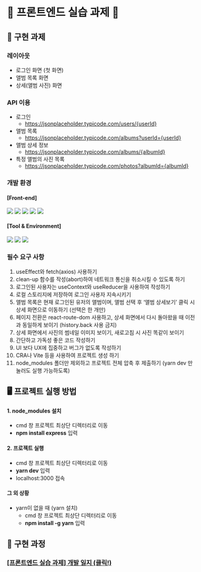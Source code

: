 # 🌟 프론트엔드 실습 과제 🌟

## 🚩 구현 과제

### 레이아웃

- 로그인 화면 (첫 화면)
- 앨범 목록 화면
- 상세(앨범 사진) 화면

### API 이용

- 로그인
  - https://jsonplaceholder.typicode.com/users/{userId}
- 앨범 목록
  - https://jsonplaceholder.typicode.com/albums?userId={userId}
- 앨범 상세 정보
  - https://jsonplaceholder.typicode.com/albums/{albumId}
- 특정 앨범의 사진 목록
  - https://jsonplaceholder.typicode.com/photos?albumId={albumId}

### 개발 환경

#### [Front-end]

<p>
  <img src="https://img.shields.io/badge/React-61DAFB?style=flat-square&logo=React&logoColor=black"/>
  <img src="https://shields.io/badge/TypeScript-3178C6?logo=TypeScript&logoColor=FFF&style=flat-square"/>
  <img src="https://img.shields.io/badge/HTML5-E34F26?style=flat-square&logo=html5&logoColor=white"/>
  <img src="https://img.shields.io/badge/CSS3-1572B6?style=flat-square&logo=css3&logoColor=white"/>
  <img src="https://img.shields.io/badge/Tailwind CSS-06B6D4?style=flat-square&logo=Tailwind CSS&logoColor=white"/>
</p>

#### [Tool & Environment]

<p>
  <img src="https://img.shields.io/badge/Visual Studio Code-007ACC?style=flat-square&logo=Visual Studio Code&logoColor=white"/>
  <img src="https://img.shields.io/badge/Git-F05032?style=flat-square&logo=git&logoColor=white"/>
  <img src="https://img.shields.io/badge/GitHub-181717?style=flat-square&logo=GitHub&logoColor=white"/>
</p>

### 필수 요구 사항

1. useEffect와 fetch(axios) 사용하기
2. clean-up 함수를 작성(abort)하여 네트워크 통신을 취소시킬 수 있도록 하기
3. 로그인된 사용자는 useContext와 useReducer을 사용하여 작성하기
4. 로컬 스토리지에 저장하여 로그인 사용자 지속시키기
5. 앨범 목록은 현재 로그인된 유저의 앨범이며, 앨범 선택 후 ‘앨범 상세보기’ 클릭 시 상세 화면으로 이동하기 (선택은 한 개만)
6. 페이지 전환은 react-route-dom 사용하고, 상세 화면에서 다시 돌아왔을 때 이전과 동일하게 보이기 (history.back 사용 금지)
7. 상세 화면에서 사진의 썸네일 이미지 보이기, 새로고침 시 사진 똑같이 보이기
8. 간단하고 가독성 좋은 코드 작성하기
9. UI 보다 UX에 집중하고 버그가 없도록 작성하기
10. CRA나 Vite 등을 사용하여 프로젝트 생성 하기
11. node_modules 폴더만 제외하고 프로젝트 전체 압축 후 제출하기 (yarn dev 만 눌러도 실행 가능하도록)

## 🖥️ 프로젝트 실행 방법

#### 1. node_modules 설치

- cmd 창 프로젝트 최상단 디렉터리로 이동
- **npm install express** 입력

#### 2. 프로젝트 실행

- cmd 창 프로젝트 최상단 디렉터리로 이동
- **yarn dev** 입력
- localhost:3000 접속

#### 그 외 상황

- yarn이 없을 때 (yarn 설치)
  - cmd 창 프로젝트 최상단 디렉터리로 이동
  - **npm install -g yarn** 입력

## 🚀 구현 과정

### [[프론트엔드 실습 과제] 개발 일지 (클릭!)](https://unleashed-fire-109.notion.site/bd3e8ccc518947df8fd764ac8bb24f40?pvs=4)
